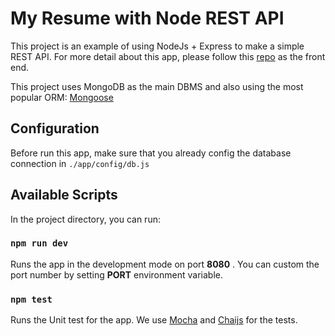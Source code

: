 # My Resume with Node REST API

This project is an example of using NodeJs + Express to make a simple REST API. For more detail about this app, please follow this [repo](https://github.com/hivaids2512/My-Resume-With-React-Redux) as the front end.

This project uses MongoDB as the main DBMS and also using the most popular ORM: [Mongoose](https://github.com/Automattic/mongoose)

## Configuration

Before run this app, make sure that you already config the database connection in `./app/config/db.js`

## Available Scripts

In the project directory, you can run:

### `npm run dev`

Runs the app in the development mode on port **8080** . You can custom the port number by setting **PORT** environment variable.

### `npm test`

Runs the Unit test for the app. We use [Mocha](https://github.com/mochajs/mocha) and [Chaijs](https://github.com/chaijs/chai) for the tests.
